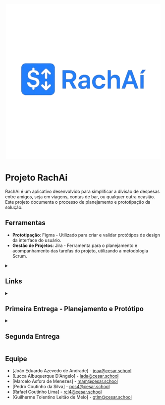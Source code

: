 <p align="center">
  <img src="assets/rachai.png" alt="RachAi Logo">
</p>

# Projeto RachAi

RachAi é um aplicativo desenvolvido para simplificar a divisão de despesas entre amigos, seja em viagens, contas de bar, ou qualquer outra ocasião. Este projeto documenta o processo de planejamento e prototipação da solução.

## Ferramentas

- **Prototipação**: Figma - Utilizado para criar e validar protótipos de design da interface do usuário.
- **Gestão de Projetos**: Jira - Ferramenta para o planejamento e acompanhamento das tarefas do projeto, utilizando a metodologia Scrum.

<details>
<summary><h2>Links</h2></summary>

- [Histórias de Usuário](https://docs.google.com/document/d/1YHw_6g5my2Kra5os0ZGiJ8zZ1qnXhpiZcFE_YLekO64/edit?usp=sharing)
- [Protótipo de Baixa Fidelidade (Figma)](https://www.figma.com/design/iWuUijDxGKfmdeoyyv9INg/RachA%C3%AD-Lo-fi?node-id=106-3&p=f&t=bBpdtPYtQnRTNjag-0)
- [Screencast de Apresentação do Protótipo (Figma)](https://youtu.be/dA_j2NWCX2k)
- [Screencast do site funcional](https://youtu.be/n-TJ8coBneE)

</details>

<details>
<summary><h2>Primeira Entrega - Planejamento e Protótipo</h2></summary>

### 1. Histórias de Usuário
As histórias de usuário foram documentadas detalhadamente, incluindo critérios de aceite e cenários de validação no formato BDD.

- [➡️ Acesse o documento com as Histórias de Usuário aqui](https://docs.google.com/document/d/1YHw_6g5my2Kra5os0ZGiJ8zZ1qnXhpiZcFE_YLekO64/edit?usp=sharing)

### 2. Gerenciamento Ágil (JIRA)
O projeto está sendo gerenciado utilizando a metodologia Scrum.

**Backlog do Produto:**
![Print do Backlog](assets/backlog.png)

**Quadro da Sprint 1:**
![Print do Quadro da Sprint](assets/quadro_sprint.png)

### 3. Protótipo de Baixa Fidelidade (Figma)
Foi desenvolvido um protótipo de baixa fidelidade para visualizar os fluxos de navegação.

- [➡️ Acesse o protótipo no Figma aqui](https://www.figma.com/design/iWuUijDxGKfmdeoyyv9INg/RachA%C3%AD-Lo-fi?node-id=106-3&p=f&t=bBpdtPYtQnRTNjag-0)

</details>

<details>
<summary><h2>Segunda Entrega</h2></summary>

- **Site em Produção:** [https://rachaiapp.azurewebsites.net/](https://rachaiapp.azurewebsites.net/) - *Login: [usuário] || Senha: [senha]*

- **Screencast:** [🎥 Assista ao screencast do site funcional no YouTube aqui](https://youtu.be/n-TJ8coBneE)

- **Quadro da Sprint 2 (Jira):**
  *Backlog Sprint 2:*
  ![Backlog da Sprint 2](assets/backlog_sprint2.png)
  *Quadro da Sprint 2:*
  ![Quadro da Sprint 2](assets/quadro_sprint2.png)

- **Bug Tracker:**
  ![Bug Tracker](assets/issues_bugtracker.png)

- **Programação em Par:**
  Para o desenvolvimento das histórias de usuário desta entrega, a equipe adotou a metodologia de programação em par. Essa abordagem facilitou a colaboração, a troca de conhecimento e a resolução de problemas de forma mais eficiente. As duplas foram organizadas da seguinte forma:

  * **Rafael Coutinho Lima** e **Guilherme Tolentino Leitão de Melo**
  * **João Eduardo Azevedo de Andrade** e **Lucca Albuquerque D'Angelo**
  * **Marcelo Asfora de Menezes** e **Pedro Coutinho da Silva**

  Cada dupla ficou responsável por desenvolver uma história de usuário, garantindo que o código fosse revisado e construído em conjunto, o que resultou em uma maior qualidade na entrega.

</details>

## Equipe

- [João Eduardo Azevedo de Andrade] - jeaa@cesar.school
- [Lucca Albuquerque D'Angelo] - lada@cesar.school
- [Marcelo Asfora de Menezes] - mam@cesar.school
- [Pedro Coutinho da Silva] - pcs4@cesar.school
- [Rafael Coutinho Lima] - rcl4@cesar.school
- [Guilherme Tolentino Leitão de Melo] - gtlm@cesar.school
